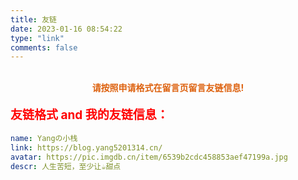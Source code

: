 ```yaml
---
title: 友链
date: 2023-01-16 08:54:22
type: "link"
comments: false
---
```


<style type="text/css">
#article-container .flink .flink-list > .flink-list-item:nth-child(4n+2) {background-color: rgba(0,185,199,0.18);}
#article-container .flink .flink-list > .flink-list-item:nth-child(1n+1) {background-color: rgba(143,165,199,0.18);}
#article-container .flink .flink-list > .flink-list-item:nth-child(2n+1) {background-color: rgba(14,165,99,0.18);}
#article-container .flink .flink-list > .flink-list-item:nth-child(3n+1) {background-color: rgba(114,15,119,0.18);}
#article-container .flink .flink-list > .flink-list-item:nth-child(5n+2) {background-color: rgba(4,215,159,0.18);}
#article-container .flink .flink-list > .flink-list-item:nth-child(6n+2) {background-color: rgba(164,0,229,0.18);}
#article-container .flink .flink-list > .flink-list-item:nth-child(6n+2) {background-color: rgba(16,0,129,0.18);}
.flink-list-item .flink-item-bg{
      position: absolute;
      bottom: 0;
      right: 0;
      transform: translate(35%,35%);
      transition: .5s;
      width: 100px;
      height: 100px;
      opacity: .2;
      border-radius: 9999px;
      overflow: hidden;}
</style> 
<br>

<center style="color: rgb(221, 97, 14);">
    <strong>请按照申请格式在留言页留言友链信息!</strong></center>


<p style="color: red;font-size: 19px;font-weight: 700; ">友链格式 and 我的友链信息：</p>

```yml
name: Yangの小栈
link: https://blog.yang5201314.cn/
avatar: https://pic.imgdb.cn/item/6539b2cdc458853aef47199a.jpg
descr: 人生苦短，至少让☕甜点
```

